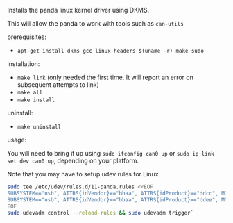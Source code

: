 Installs the panda linux kernel driver using DKMS.

This will allow the panda to work with tools such as `can-utils`

prerequisites:
 - `apt-get install dkms gcc linux-headers-$(uname -r) make sudo`

installation:
 - `make link` (only needed the first time. It will report an error on subsequent attempts to link)
 - `make all`
 - `make install`

uninstall:
 - `make uninstall`

usage:

You will need to bring it up using `sudo ifconfig can0 up` or
`sudo ip link set dev can0 up`, depending on your platform.

Note that you may have to setup udev rules for Linux
``` bash
sudo tee /etc/udev/rules.d/11-panda.rules <<EOF
SUBSYSTEM=="usb", ATTRS{idVendor}=="bbaa", ATTRS{idProduct}=="ddcc", MODE="0666"
SUBSYSTEM=="usb", ATTRS{idVendor}=="bbaa", ATTRS{idProduct}=="ddee", MODE="0666"
EOF
sudo udevadm control --reload-rules && sudo udevadm trigger`
```
